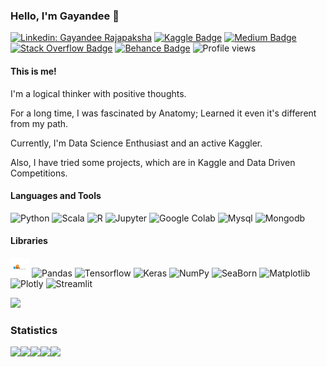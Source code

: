 ### Hello, I'm Gayandee 👋
[![Linkedin: Gayandee Rajapaksha](https://img.shields.io/badge/-Gayandee%20Rajapaksha-blue?style=flat-square&logo=Linkedin&logoColor=white&link=https://www.linkedin.com/in/Gayandee%20Rajapaksha/)](https://www.linkedin.com/in/Gayandee%20Rajapaksha/)
[![Kaggle Badge](https://img.shields.io/badge/-Gayandee%20Rajapaksha-teal?style=flat&logo=kaggle&logoColor=deepblue&link=https://www.kaggle.com/gayandeer)](https://www.kaggle.com/gayandeer)
[![Medium Badge](https://img.shields.io/badge/-Gayandee%20Rajapaksha-000000?style=flat&labelColor=000000&logo=Medium&link=https://medium.com/@gayandeethathsiluni)](https://medium.com/@gayandeethathsiluni)
[![Stack Overflow Badge](https://img.shields.io/badge/-Gayandee%20Rajapaksha-FE7A16?style=flat&logo=stack-overflow&logoColor=white&link=https://stackoverflow.com/users/25252292/gayandee-thathsiluni?tab)](https://stackoverflow.com/users/25252292/gayandee-thathsiluni?tab)
[![Behance Badge](https://img.shields.io/badge/-Gayandee%20Rajapaksha-1769FF?style=flat&logo=behance&logoColor=white&link=https://www.behance.net/gayanderajapak)](https://www.behance.net/gayanderajapak)
![Profile views](https://komarev.com/ghpvc/?username=Gayandee)

#### This is me!
I'm a logical thinker with positive thoughts.

For a long time, I was fascinated by Anatomy; Learned it even it's different from my path.

Currently, I'm Data Science Enthusiast and an active Kaggler.

Also, I have tried some projects, which are in Kaggle and Data Driven Competitions.

#### Languages and Tools
<p align="left">
  <img src="https://cdn.jsdelivr.net/gh/devicons/devicon/icons/python/python-original.svg" alt="Python" title="Python" width="30" height="30"/>
  <img src="https://cdn.jsdelivr.net/gh/devicons/devicon/icons/scala/scala-original.svg" alt="Scala" title="Scala" width="30" height="30"/>
  <img src="https://www.r-project.org/logo/Rlogo.svg" alt="R" title="R" width="30" height="30"/>
  
  <img src="https://upload.wikimedia.org/wikipedia/commons/3/38/Jupyter_logo.svg" alt="Jupyter" title="Jupyter" width="30" height="30"/>
  <img src="https://upload.wikimedia.org/wikipedia/commons/d/d0/Google_Colaboratory_SVG_Logo.svg" alt="Google Colab" title="Google Colab" width="30" height="30"/>
  
  <img src="https://cdn.jsdelivr.net/gh/devicons/devicon/icons/mysql/mysql-original-wordmark.svg" alt="Mysql" title="MySQL" width="30" height="30"/>
  <img src="https://cdn.jsdelivr.net/gh/devicons/devicon/icons/mongodb/mongodb-original-wordmark.svg" alt="Mongodb" title="MongoDB" width="30" height="30"/>
</p>


#### Libraries
<p align="left">
  <img src="https://raw.githubusercontent.com/scikit-learn/scikit-learn/main/doc/logos/scikit-learn-logo.svg" alt="Scikit" title="Scikit-learn" width="30" height="30"/>
  <img src="https://pandas.pydata.org/static/img/pandas_white.svg" alt="Pandas" title="Pandas" width="30" height="30"/>
  <img src="https://upload.wikimedia.org/wikipedia/commons/2/2d/Tensorflow_logo.svg" alt="Tensorflow" title="Tensorflow" width="30" height="30"/>
  <img src="https://upload.wikimedia.org/wikipedia/commons/a/ae/Keras_logo.svg" alt="Keras" title="Keras" width="30" height="30"/>
  <img src="https://upload.wikimedia.org/wikipedia/commons/3/31/NumPy_logo_2020.svg" alt="NumPy" title="NumPy" width="30" height="30"/>
  
  <img src="https://seaborn.pydata.org/_static/logo-wide-lightbg.svg" alt="SeaBorn" title="Seaborn" width="30" height="30"/>
  <img src="https://upload.wikimedia.org/wikipedia/commons/8/84/Matplotlib_icon.svg" alt="Matplotlib" title="Matplotlib" width="30" height="30"/>
  <img src="https://images.plot.ly/logo/new-branding/plotly-logomark.png" alt="Plotly" title="Plotly" width="30" height="30"/>
  
  <img src="https://static.streamlit.io/badges/streamlit_badge_black_white.svg" alt="Streamlit" title="Streamlit" width="30" height="30"/>
</p>


<img src="https://user-images.githubusercontent.com/73097560/115834477-dbab4500-a447-11eb-908a-139a6edaec5c.gif"><h3 align="left">Statistics</h3>
<div align="left">
<a href="https://github.com/Gayandee">
<img align="left" src="http://github-profile-summary-cards.vercel.app/api/cards/stats?username=Gayandee&theme=calm" height="180em" />
<img align="left" src="http://github-profile-summary-cards.vercel.app/api/cards/most-commit-language?username=Gayandee&theme=calm" height="180em" />
<img align="left" src="http://github-profile-summary-cards.vercel.app/api/cards/repos-per-language?username=Gayandee&theme=calm" height="180em" />
<img align="left" src="http://github-profile-summary-cards.vercel.app/api/cards/productive-time?username=Gayandee&theme=calm" height="180em" />
<img align="left" src="http://github-profile-summary-cards.vercel.app/api/cards/profile-details?username=Gayandee&theme=calm" height="180em" />
</div>
